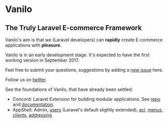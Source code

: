 # Vanilo
## The Truly Laravel E-commerce Framework

Vanilo's aim is that we (Laravel developers) can **rapidly** create E-commerce applications with **pleasure**.

Vanilo is in an early development stage. It's expected to have the first working version in September 2017.

Feel free to submit your questions, suggestions by adding a [new issue](https://github.com/artkonekt/vanilo/issues/new) here.

Follow us on [twitter](https://twitter.com/vanilo_io).

See the foundations of Vanilo, that have already been settled:

- Concord: Laravel Extension for building modular applications. See [repo](https://github.com/artkonekt/concord) and [documentation](https://artkonekt.github.io/concord).
- AppShell: Admin, [users](https://github.com/artkonekt/user) (Laravel's default slightly extended), [acl](https://github.com/artkonekt/acl), [menus](https://github.com/artkonekt/menu), [clients](https://github.com/artkonekt/client), [addressing](https://github.com/artkonekt/address)


